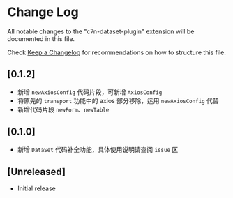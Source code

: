 # Change Log

All notable changes to the "c7n-dataset-plugin" extension will be documented in this file.

Check [Keep a Changelog](http://keepachangelog.com/) for recommendations on how to structure this file.

## [0.1.2]

- 新增 `newAxiosConfig` 代码片段，可新增 `AxiosConfig`
- 将原先的 `transport` 功能中的 axios 部分移除，运用 `newAxiosConfig` 代替
- 新增代码片段 `newForm`、`newTable`

## [0.1.0]

- 新增 `DataSet` 代码补全功能，具体使用说明请查阅 `issue` 区

## [Unreleased]

- Initial release